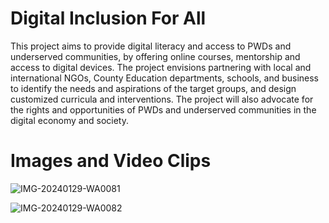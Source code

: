 # Digital Inclusion For All
This project aims to provide digital literacy and access to PWDs and underserved communities, by offering online courses, mentorship and access to digital devices. The project envisions partnering with local and international NGOs, County Education departments, schools, and business to identify the needs and aspirations of the target groups, and design customized curricula and interventions. The project will also advocate for the rights and opportunities of PWDs and underserved communities in the digital economy and society.

# Images and Video Clips
![IMG-20240129-WA0081](https://github.com/Locheckmakhario/Digital-Inclusion-For-All/assets/95300426/7fcfefae-bbca-441d-829a-9d8e5da68099)


![IMG-20240129-WA0082](https://github.com/Locheckmakhario/Digital-Inclusion-For-All/assets/95300426/e963daf8-67df-473f-aeee-665fe614846c)
